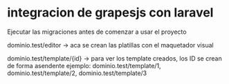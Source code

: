 # integracion de grapesjs con laravel 

Ejecutar las migraciones antes de comenzar a usar el proyecto 

dominio.test/editor -> aca se crean las platillas con el maquetador visual

dominio.test/template/{id} -> para ver los template creados, los ID se crean de forma asendente ejemplo: dominio.test/template/1, dominio.test/template/2, dominio.test/template/3
